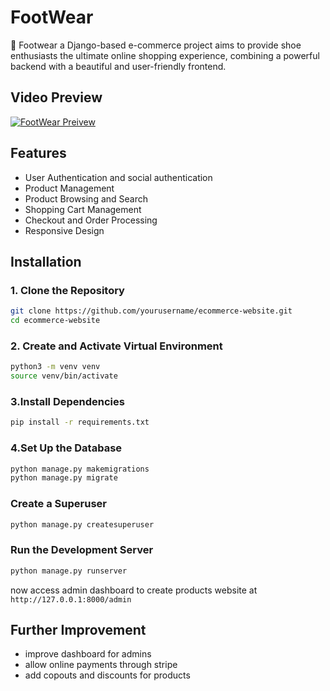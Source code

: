 # FootWear

👟️ Footwear a Django-based e-commerce project aims to provide shoe enthusiasts the ultimate online shopping experience, combining a powerful backend with a beautiful and user-friendly frontend. 
## Video Preview
[![FootWear Preivew](https://img.youtube.com/vi/DEevoUPlKTU/0.jpg)](https://www.youtube.com/watch?v=DEevoUPlKTU)

## Features

- User Authentication and social authentication
- Product Management
- Product Browsing and Search
- Shopping Cart Management
- Checkout and Order Processing
- Responsive Design

## Installation

### 1. Clone the Repository

```bash
git clone https://github.com/yourusername/ecommerce-website.git
cd ecommerce-website
```

### 2. Create and Activate Virtual Environment

```bash
python3 -m venv venv
source venv/bin/activate
```

### 3.Install Dependencies

```bash
pip install -r requirements.txt
```

### 4.Set Up the Database

```bash
python manage.py makemigrations
python manage.py migrate
```

### Create a Superuser

```bash
python manage.py createsuperuser
```

### Run the Development Server

```bash
python manage.py runserver
```

now access admin dashboard to create products website at `http://127.0.0.1:8000/admin`

## Further Improvement

- improve dashboard for admins
- allow online payments through stripe
- add copouts and discounts for products
